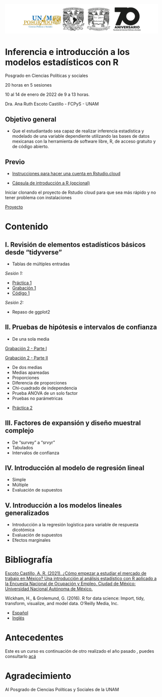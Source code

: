 ![.](logos.png)

# Inferencia e introducción a los modelos estadísticos con R

Posgrado en Ciencias Políticas y sociales

20 horas en 5 sesiones

10 al 14 de enero de 2022 de 9 a 13 horas.

Dra. Ana Ruth Escoto Castillo - FCPyS - UNAM

## Objetivo general
* 	Que  el estudiantado sea capaz de realizar inferencia estadística y modelado de una variable dependiente utilizando las bases de datos mexicanas con la herramienta de software libre, R, de acceso gratuito y de código abierto.  


## Previo


* [Instrucciones para hacer una cuenta en Rstudio.cloud](https://www.youtube.com/watch?v=Jcw146tEa5w)

* [Cápsula de introducción a R (opcional)](https://www.youtube.com/watch?v=HR2MXwrzt00)

Iniciar clonando el proyecto de Rstudio cloud para que sea más rápido y no tener problema con instalaciones

[Proyecto](https://rstudio.cloud/project/3420374)


# Contenido


## I. Revisión de elementos estadísticos básicos desde “tidyverse”

* Tablas de múltiples entradas

*Sesión 1:*

+ [Práctica 1](P1.md)
+ [Grabación 1](https://youtu.be/ovZqE-yupuk)
+ [Código 1](P1.R)


*Sesión 2:*

* Repaso de ggplot2

## II. Pruebas de hipótesis e intervalos de confianza

* De una sola media

[Grabación 2 - Parte I](https://youtu.be/hz4wPuRCUWM)

[Grabación 2 - Parte II](https://youtu.be/G8TzwxtMlHs)


* De dos medias
* Medias apareadas
* Proporciones
* Diferencia de proporciones
* Chi-cuadrado de independencia
* Prueba ANOVA de un solo factor
* Pruebas no parámetricas

+ [Práctica 2](P2.md)

## III. Factores de expansión y diseño muestral complejo

* De “survey” a “srvyr”
* Tabulados
* Intervalos de confianza

## IV. Introducción al modelo de regresión lineal

* Simple
* Múltiple
* Evaluación de supuestos

## 	V. Introducción a los modelos lineales generalizados
* Introducción a la regresión logística para variable de respuesta dicotómica
* Evaluación de supuestos
* Efectos marginales



# Bibliografía

[Escoto Castillo, A. R. (2021). ¿Cómo empezar a estudiar el mercado de trabajo en México? Una introducción al análisis estadístico con R aplicado a la Encuesta Nacional de Ocupación y Empleo. Ciudad de México: Universidad Nacional Autónoma de México.](https://www.dropbox.com/s/h0g9klvt43latqn/C%C3%B3mo%20empezar%20a%20estudiar%20el%20mercado%20de%20trabajo%20en%20M%C3%A9xico_Ruth_Escoto_300ppi.pdf?dl=0)

Wickham, H., & Grolemund, G. (2016). R for data science: Import, tidy, transform, visualize, and model data. O’Reilly Media, Inc.

* [Español](https://es.r4ds.hadley.nz/)
* [Inglés](https://r4ds.had.co.nz/)


# Antecedentes

Este es un curso es continuación de otro realizado el año pasado , puedes consultarlo [acá](https://aniuxa.github.io/CursoR-posgrado/)

# Agradecimiento

Al Posgrado de Ciencias Políticas y Sociales de la UNAM

